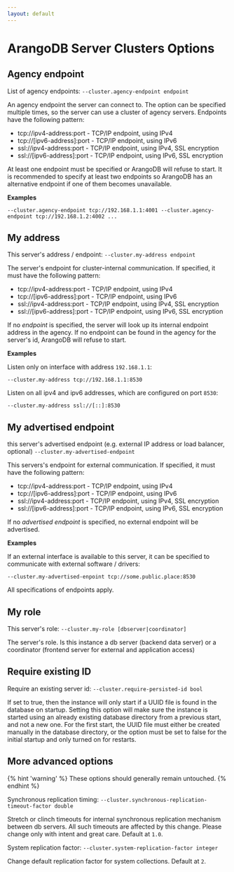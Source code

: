 ```yaml
---
layout: default
---
```

# ArangoDB Server Clusters Options

## Agency endpoint

<!-- arangod/Cluster/ClusterFeature.h -->

List of agency endpoints:
`--cluster.agency-endpoint endpoint`

An agency endpoint the server can connect to. The option can be specified
multiple times, so the server can use a cluster of agency servers.
Endpoints have the following pattern:

- tcp://ipv4-address:port - TCP/IP endpoint, using IPv4
- tcp://[ipv6-address]:port - TCP/IP endpoint, using IPv6
- ssl://ipv4-address:port - TCP/IP endpoint, using IPv4, SSL encryption
- ssl://[ipv6-address]:port - TCP/IP endpoint, using IPv6, SSL encryption

At least one endpoint must be specified or ArangoDB will refuse to start.
It is recommended to specify at least two endpoints so ArangoDB has an
alternative endpoint if one of them becomes unavailable.

**Examples**

```
--cluster.agency-endpoint tcp://192.168.1.1:4001 --cluster.agency-endpoint tcp://192.168.1.2:4002 ...
```

## My address

<!-- arangod/Cluster/ClusterFeature.h -->

This server's address / endpoint:
`--cluster.my-address endpoint`

The server's endpoint for cluster-internal communication. If specified, it
must have the following pattern:
- tcp://ipv4-address:port - TCP/IP endpoint, using IPv4
- tcp://[ipv6-address]:port - TCP/IP endpoint, using IPv6
- ssl://ipv4-address:port - TCP/IP endpoint, using IPv4, SSL encryption
- ssl://[ipv6-address]:port - TCP/IP endpoint, using IPv6, SSL encryption

If no *endpoint* is specified, the server will look up its internal
endpoint address in the agency. If no endpoint can be found in the agency
for the server's id, ArangoDB will refuse to start.

**Examples**

Listen only on interface with address `192.168.1.1`:

```
--cluster.my-address tcp://192.168.1.1:8530
```

Listen on all ipv4 and ipv6 addresses, which are configured on port `8530`:

```
--cluster.my-address ssl://[::]:8530
```

## My advertised endpoint

<!-- arangod/Cluster/ClusterFeature.h -->

this server's advertised endpoint (e.g. external IP address or load balancer, optional)
`--cluster.my-advertised-endpoint`

This servers's endpoint for external communication. If specified, it
must have the following pattern:
- tcp://ipv4-address:port - TCP/IP endpoint, using IPv4
- tcp://[ipv6-address]:port - TCP/IP endpoint, using IPv6
- ssl://ipv4-address:port - TCP/IP endpoint, using IPv4, SSL encryption
- ssl://[ipv6-address]:port - TCP/IP endpoint, using IPv6, SSL encryption

If no *advertised endpoint* is specified, no external endpoint will be advertised.

**Examples**

If an external interface is available to this server, it can be
specified to communicate with external software / drivers:

```
--cluster.my-advertised-enpoint tcp://some.public.place:8530
```

All specifications of endpoints apply.


## My role

<!-- arangod/Cluster/ClusterFeature.h -->

This server's role:
`--cluster.my-role [dbserver|coordinator]`

The server's role. Is this instance a db server (backend data server)
or a coordinator (frontend server for external and application access)

## Require existing ID

Require an existing server id: `--cluster.require-persisted-id bool`

If set to true, then the instance will only start if a UUID file is found 
in the database on startup. Setting this option will make sure the instance 
is started using an already existing database directory from a previous
start, and not a new one. For the first start, the UUID file must either be 
created manually in the database directory, or the option must be set to 
false for the initial startup and only turned on for restarts.

## More advanced options

{% hint 'warning' %}
These options should generally remain untouched.
{% endhint %}

<!-- arangod/Cluster/ClusterFeature.h -->

Synchronous replication timing:
`--cluster.synchronous-replication-timeout-factor double`

Stretch or clinch timeouts for internal synchronous replication
mechanism between db servers. All such timeouts are affected by this
change. Please change only with intent and great care. Default at `1.0`.

System replication factor: `--cluster.system-replication-factor integer`

Change default replication factor for system collections. Default at `2`.
